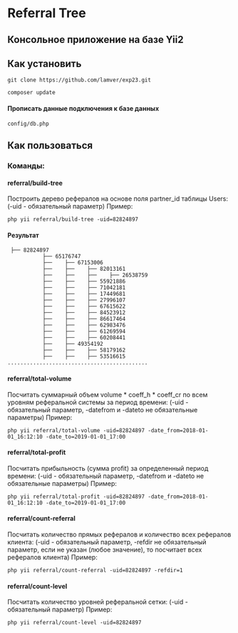 # Referral Tree

## Консольное приложение на базе Yii2

## Как установить

```
git clone https://github.com/lamver/exp23.git
```

```
composer update
```

#### Прописать данные подключения к базе данных

```
config/db.php
```

## Как пользоваться 
### Команды:

#### referral/build-tree
Построить дерево рефералов на основе поля partner_id таблицы Users:
(-uid - обязательный параметр) Пример:

```
php yii referral/build-tree -uid=82824897
```

#### Результат

```
 ├── 82824897
           ├── 65176747
           ├──    ├── 67153006
           ├──    ├──    ├── 82013161
           ├──    ├──    ├──    ├── 26538759
           ├──    ├──    ├── 55921886
           ├──    ├──    ├── 71042181
           ├──    ├──    ├── 17449681
           ├──    ├──    ├── 27996107
           ├──    ├──    ├── 67615622
           ├──    ├──    ├── 84523912
           ├──    ├──    ├── 86617464
           ├──    ├──    ├── 62983476
           ├──    ├──    ├── 61269594
           ├──    ├──    ├── 60208441
           ├──    ├── 49354192
           ├──    ├──    ├── 58179162
           ├──    ├──    ├── 53516615
............................................
```


#### referral/total-volume
Посчитать суммарный объем volume * coeff_h * coeff_cr по всем уровням реферальной системы за период времени:
(-uid - обязательный параметр, -datefrom и -dateto не обязательные параметры) Пример:

```
php yii referral/total-volume -uid=82824897 -date_from=2018-01-01_16:12:10 -date_to=2019-01-01_17:00
```


#### referral/total-profit
Посчитать прибыльность (сумма profit) за определенный период времени:
(-uid - обязательный параметр, -datefrom и -dateto не обязательные параметры) Пример:

```
php yii referral/total-profit -uid=82824897 -date_from=2018-01-01_16:12:10 -date_to=2019-01-01_17:00
```


#### referral/count-referral
Посчитать количество прямых рефералов и количество всех рефералов клиента:
(-uid - обязательный параметр, -refdir не обязательный параметр, если не указан (любое значение), то посчитает всех рефералов клиента) Пример:

```
php yii referral/count-referral -uid=82824897 -refdir=1
```


#### referral/count-level
Посчитать количество уровней реферальной сетки:
(-uid - обязательный параметр) Пример:

```
php yii referral/count-level -uid=82824897
```


